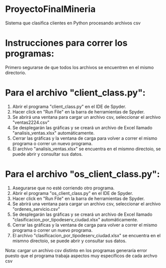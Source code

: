 # ProyectoFinalMineria
Sistema que clasifica clientes en Python procesando archivos csv

# Instrucciones para correr los programas:
Primero segurarse de que todos los archivos se encuentren en el mismo directorio.
# Para el archivo "client_class.py":
1. Abrir el programa "client_class.py" en el IDE de Spyder.
2. Hacer click en "Run File" en la barra de herramientas de Spyder.
3. Se abrirá una ventana para cargar un archivo csv, seleccionar el archivo "ventas2224.csv"
4. Se desplegarán las gráficas y se creará un archivo de Excel llamado "analisis_ventas.xlsx" automáticamente.
5. Cerrar las gráficas y la ventana de carga para volver a correr el mismo programa o correr un nuevo programa.
6. El archivo "analisis_ventas.xlsx" se encuentra en el mismno directoio, se puede abrir y consultar sus datos.


# Para el archivo "os_client_class.py":
1. Asegurarse que no esté corriendo otro programa.
2. Abrir el programa "os_client_class.py" en el IDE de Spyder.
3. Hacer click en "Run File" en la barra de herramientas de Spyder.
4. Se abrirá una ventana para cargar un archivo csv, seleccionar el archivo "ordenes_servicio.csv"
5. Se desplegarán las gráficas y se creará un archivo de Excel llamado "clasificacion_por_tipodeserv_ciudad.xlsx" automáticamente.
6. Cerrar las gráficas y la ventana de carga para volver a correr el mismo programa o correr un nuevo programa.
7. El archivo "clasificacion_por_tipodeserv_ciudad.xlsx" se encuentra en el mismno directoio, se puede abrir y consultar sus datos.


Nota: cargar un archivo csv distinto en los programas generaría error puesto que el programa trabaja aspectos muy específicos de cada archvo csv
